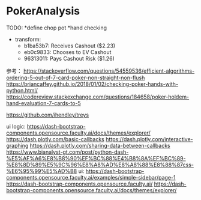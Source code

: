 # PokerAnalysis

TODO:
*define chop pot
*hand checking
* transform:
  * b1ba53b7: Receives Cashout ($2.23)
  * eb0c9833: Chooses to EV Cashout
  * 96313011: Pays Cashout Risk ($1.26)

参考：
https://stackoverflow.com/questions/54559536/efficient-algorithms-ordering-5-out-of-7-card-poker-non-straight-non-flush
https://briancaffey.github.io/2018/01/02/checking-poker-hands-with-python.html/
https://codereview.stackexchange.com/questions/184658/poker-holdem-hand-evaluation-7-cards-to-5

https://github.com/ihendley/treys

ui logic:
https://dash-bootstrap-components.opensource.faculty.ai/docs/themes/explorer/
https://dash.plotly.com/basic-callbacks
https://dash.plotly.com/interactive-graphing
https://dash.plotly.com/sharing-data-between-callbacks
https://www.bianalyst-gt.com/post/python-dash-%E5%AF%A6%E8%B8%90%EF%BC%88%E4%B8%8A%EF%BC%89-%E8%8D%89%E5%9C%96%E8%A8%AD%E8%A8%88%E8%88%87css-%E6%95%99%E5%AD%B8
ui:
https://dash-bootstrap-components.opensource.faculty.ai/examples/simple-sidebar/page-1
https://dash-bootstrap-components.opensource.faculty.ai/
https://dash-bootstrap-components.opensource.faculty.ai/docs/themes/explorer/